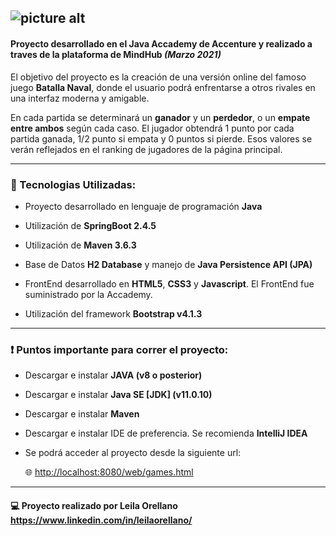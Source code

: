 ![picture alt](https://raw.githubusercontent.com/nachocastineira/Salvo/master/src/main/resources/static/web/img/salvobn_2.png)
------------------------------------

#### Proyecto desarrollado en el Java Accademy de Accenture y realizado a traves de la plataforma de MindHub ___(Marzo 2021)___ 
 El objetivo del proyecto es la creación de una versión online del famoso juego __Batalla Naval__, donde el usuario podrá enfrentarse a otros rivales en una interfaz moderna y amigable. 

En cada partida se determinará un __ganador__ y un __perdedor__, o un __empate entre ambos__ según cada caso. El jugador obtendrá 1 punto por cada partida ganada, 1/2 punto si empata y 0 puntos si pierde. Esos valores se verán reflejados en el ranking de jugadores de la página principal. 

------------------------------------

### :wrench: Tecnologias Utilizadas: ####

* Proyecto desarrollado en lenguaje de programación __Java__

* Utilización de __SpringBoot 2.4.5__

* Utilización de __Maven 3.6.3__

* Base de Datos __H2 Database__ y manejo de __Java Persistence API (JPA)__

* FrontEnd desarrollado en __HTML5__, __CSS3__ y __Javascript__. El FrontEnd fue suministrado por la Accademy.

* Utilización del framework __Bootstrap v4.1.3__
------------------------------------
 ### :exclamation: Puntos importante para correr el proyecto:
  * Descargar e instalar __JAVA (v8 o posterior)__

  * Descargar e instalar __Java SE [JDK] (v11.0.10)__

  * Descargar e instalar __Maven__

  * Descargar e instalar IDE de preferencia. Se recomienda __IntelliJ IDEA__

  * Se podrá acceder al proyecto desde la siguiente url:

     :globe_with_meridians: <http://localhost:8080/web/games.html>

***
#### :computer:  Proyecto realizado por Leila Orellano <https://www.linkedin.com/in/leilaorellano/>
